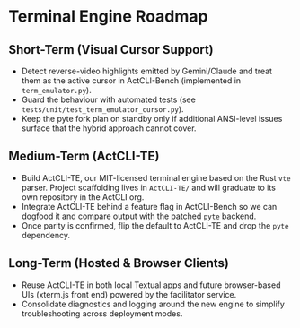 # Terminal Engine Roadmap

## Short-Term (Visual Cursor Support)

- Detect reverse-video highlights emitted by Gemini/Claude and treat them as
  the active cursor in ActCLI-Bench (implemented in `term_emulator.py`).
- Guard the behaviour with automated tests (see `tests/unit/test_term_emulator_cursor.py`).
- Keep the pyte fork plan on standby only if additional ANSI-level issues
  surface that the hybrid approach cannot cover.

## Medium-Term (ActCLI-TE)

- Build ActCLI-TE, our MIT-licensed terminal engine based on the Rust `vte`
  parser. Project scaffolding lives in `ActCLI-TE/` and will graduate to its
  own repository in the ActCLI org.
- Integrate ActCLI-TE behind a feature flag in ActCLI-Bench so we can dogfood
  it and compare output with the patched `pyte` backend.
- Once parity is confirmed, flip the default to ActCLI-TE and drop the `pyte`
  dependency.

## Long-Term (Hosted & Browser Clients)

- Reuse ActCLI-TE in both local Textual apps and future browser-based UIs
  (xterm.js front end) powered by the facilitator service.
- Consolidate diagnostics and logging around the new engine to simplify
  troubleshooting across deployment modes.
